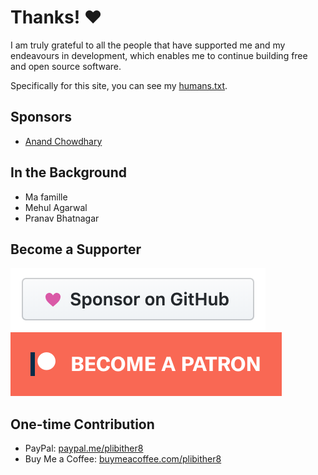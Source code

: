 # Thanks! ❤️

I am truly grateful to all the people that have supported me and my endeavours in development, which enables me to continue building free and open source software.

Specifically for this site, you can see my [humans.txt](/humans.txt).

## Sponsors

* [Anand Chowdhary](https://anandchowdhary.com)

## In the Background

* Ma famille
* Mehul Agarwal
* Pranav Bhatnagar

## Become a Supporter

<div class="badges">
	<a href="https://github.com/sponsors/plibither8">
		<img src="/assets/img/thanks/gh-sponsors.png" alt="GitHub Sponsors">
	</a>
	<a href="https://www.patreon.com/plibither8">
		<img src="/assets/img/thanks/patreon.png" alt="Patreon">
	</a>
</div>

## One-time Contribution

* PayPal: [paypal.me/plibither8](https://paypal.me/plibither8)
* Buy Me a Coffee: [buymeacoffee.com/plibither8](https://www.buymeacoffee.com/plibither8)
